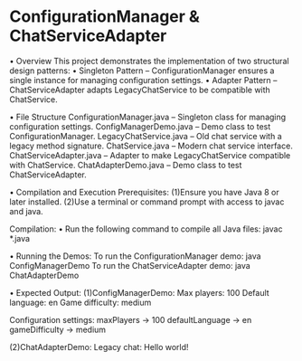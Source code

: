 # ConfigurationManager & ChatServiceAdapter

• Overview
This project demonstrates the implementation of two structural design patterns:
• Singleton Pattern – ConfigurationManager ensures a single instance for managing configuration settings.
• Adapter Pattern – ChatServiceAdapter adapts LegacyChatService to be compatible with ChatService.

• File Structure
ConfigurationManager.java – Singleton class for managing configuration settings.
ConfigManagerDemo.java – Demo class to test ConfigurationManager.
LegacyChatService.java – Old chat service with a legacy method signature.
ChatService.java – Modern chat service interface.
ChatServiceAdapter.java – Adapter to make LegacyChatService compatible with ChatService.
ChatAdapterDemo.java – Demo class to test ChatServiceAdapter.

• Compilation and Execution
Prerequisites:
(1)Ensure you have Java 8 or later installed.
(2)Use a terminal or command prompt with access to javac and java.

Compilation:
• Run the following command to compile all Java files:
javac *.java

• Running the Demos:
To run the ConfigurationManager demo:
java ConfigManagerDemo
To run the ChatServiceAdapter demo:
java ChatAdapterDemo

• Expected Output:
(1)ConfigManagerDemo:
Max players: 100
Default language: en
Game difficulty: medium

Configuration settings:
maxPlayers -> 100
defaultLanguage -> en
gameDifficulty -> medium

(2)ChatAdapterDemo:
Legacy chat: Hello world!
